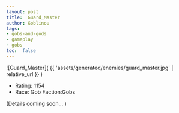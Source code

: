```yaml
---
layout: post
title:  Guard_Master
author: Goblinou
tags:
- gobs-and-gods
- gameplay
- gobs
toc:  false
---
```


![Guard_Master]( {{ 'assets/generated/enemies/guard_master.jpg' | relative_url }} )
- Rating: 1154
- Race: Gob  Faction:Gobs

(Details coming soon... )